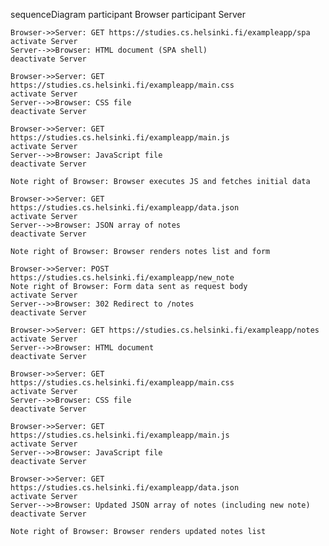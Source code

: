 sequenceDiagram
    participant Browser
    participant Server

    Browser->>Server: GET https://studies.cs.helsinki.fi/exampleapp/spa
    activate Server
    Server-->>Browser: HTML document (SPA shell)
    deactivate Server

    Browser->>Server: GET https://studies.cs.helsinki.fi/exampleapp/main.css
    activate Server
    Server-->>Browser: CSS file
    deactivate Server

    Browser->>Server: GET https://studies.cs.helsinki.fi/exampleapp/main.js
    activate Server
    Server-->>Browser: JavaScript file
    deactivate Server

    Note right of Browser: Browser executes JS and fetches initial data

    Browser->>Server: GET https://studies.cs.helsinki.fi/exampleapp/data.json
    activate Server
    Server-->>Browser: JSON array of notes
    deactivate Server

    Note right of Browser: Browser renders notes list and form

    Browser->>Server: POST https://studies.cs.helsinki.fi/exampleapp/new_note
    Note right of Browser: Form data sent as request body
    activate Server
    Server-->>Browser: 302 Redirect to /notes
    deactivate Server

    Browser->>Server: GET https://studies.cs.helsinki.fi/exampleapp/notes
    activate Server
    Server-->>Browser: HTML document
    deactivate Server

    Browser->>Server: GET https://studies.cs.helsinki.fi/exampleapp/main.css
    activate Server
    Server-->>Browser: CSS file
    deactivate Server

    Browser->>Server: GET https://studies.cs.helsinki.fi/exampleapp/main.js
    activate Server
    Server-->>Browser: JavaScript file
    deactivate Server

    Browser->>Server: GET https://studies.cs.helsinki.fi/exampleapp/data.json
    activate Server
    Server-->>Browser: Updated JSON array of notes (including new note)
    deactivate Server

    Note right of Browser: Browser renders updated notes list
